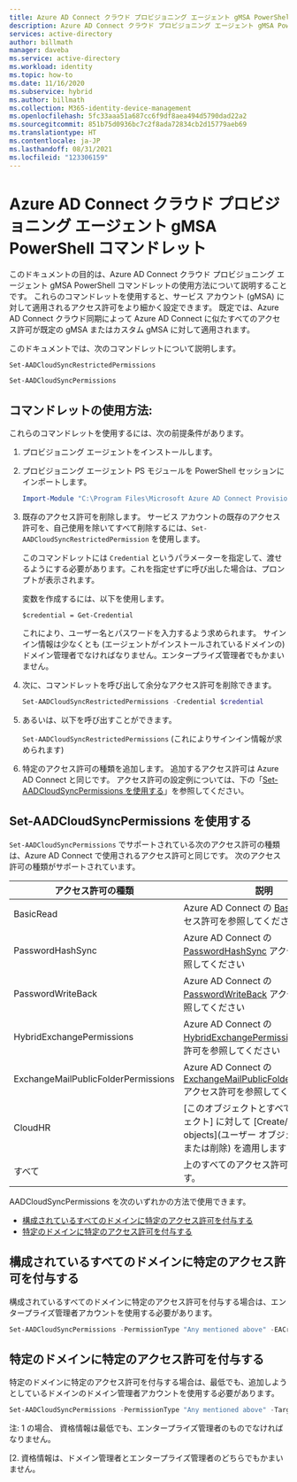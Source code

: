 ```yaml
---
title: Azure AD Connect クラウド プロビジョニング エージェント gMSA PowerShell コマンドレット
description: Azure AD Connect クラウド プロビジョニング エージェント gMSA PowerShell コマンドレットの使用方法について説明します。
services: active-directory
author: billmath
manager: daveba
ms.service: active-directory
ms.workload: identity
ms.topic: how-to
ms.date: 11/16/2020
ms.subservice: hybrid
ms.author: billmath
ms.collection: M365-identity-device-management
ms.openlocfilehash: 5fc33aaa51a687cc6f9df8aea494d5790dad22a2
ms.sourcegitcommit: 851b75d0936bc7c2f8ada72834cb2d15779aeb69
ms.translationtype: HT
ms.contentlocale: ja-JP
ms.lasthandoff: 08/31/2021
ms.locfileid: "123306159"
---
```

# <a name="azure-ad-connect-cloud-provisioning-agent-gmsa-powershell-cmdlets"></a>Azure AD Connect クラウド プロビジョニング エージェント gMSA PowerShell コマンドレット

このドキュメントの目的は、Azure AD Connect クラウド プロビジョニング エージェント gMSA PowerShell コマンドレットの使用方法について説明することです。 これらのコマンドレットを使用すると、サービス アカウント (gMSA) に対して適用されるアクセス許可をより細かく設定できます。 既定では、Azure AD Connect クラウド同期によって Azure AD Connect に似たすべてのアクセス許可が既定の gMSA またはカスタム gMSA に対して適用されます。

このドキュメントでは、次のコマンドレットについて説明します。

`Set-AADCloudSyncRestrictedPermissions`

`Set-AADCloudSyncPermissions`

## <a name="how-to-use-the-cmdlets"></a>コマンドレットの使用方法:

これらのコマンドレットを使用するには、次の前提条件があります。

1. プロビジョニング エージェントをインストールします。

2. プロビジョニング エージェント PS モジュールを PowerShell セッションにインポートします。

   ```powershell
   Import-Module "C:\Program Files\Microsoft Azure AD Connect Provisioning Agent\Microsoft.CloudSync.Powershell.dll"  
   ```

3. 既存のアクセス許可を削除します。  サービス アカウントの既存のアクセス許可を、自己使用を除いてすべて削除するには、`Set-AADCloudSyncRestrictedPermission` を使用します。

   このコマンドレットには `Credential` というパラメーターを指定して、渡せるようにする必要があります。これを指定せずに呼び出した場合は、プロンプトが表示されます。

   変数を作成するには、以下を使用します。

   `$credential = Get-Credential`

   これにより、ユーザー名とパスワードを入力するよう求められます。 サインイン情報は少なくとも (エージェントがインストールされているドメインの) ドメイン管理者でなければなりません。エンタープライズ管理者でもかまいません。

4. 次に、コマンドレットを呼び出して余分なアクセス許可を削除できます。

   ```powershell
   Set-AADCloudSyncRestrictedPermissions -Credential $credential 
   ```

5. あるいは、以下を呼び出すことができます。

   `Set-AADCloudSyncRestrictedPermissions` (これによりサインイン情報が求められます)

6. 特定のアクセス許可の種類を追加します。 追加するアクセス許可は Azure AD Connect と同じです。 アクセス許可の設定例については、下の「[Set-AADCloudSyncPermissions を使用する](#using-set-aadcloudsyncpermissions)」を参照してください。

## <a name="using-set-aadcloudsyncpermissions"></a>Set-AADCloudSyncPermissions を使用する

`Set-AADCloudSyncPermissions` でサポートされている次のアクセス許可の種類は、Azure AD Connect で使用されるアクセス許可と同じです。 次のアクセス許可の種類がサポートされています。

|アクセス許可の種類|説明|
|-----|-----|
|BasicRead| Azure AD Connect の [BasicRead](../../active-directory/hybrid/how-to-connect-configure-ad-ds-connector-account.md#configure-basic-read-only-permissions) アクセス許可を参照してください|
|PasswordHashSync|Azure AD Connect の [PasswordHashSync](../../active-directory/hybrid/how-to-connect-configure-ad-ds-connector-account.md#permissions-for-password-hash-synchronization) アクセス許可を参照してください|
|PasswordWriteBack|Azure AD Connect の [PasswordWriteBack](../../active-directory/hybrid/how-to-connect-configure-ad-ds-connector-account.md#permissions-for-password-writeback) アクセス許可を参照してください|
|HybridExchangePermissions|Azure AD Connect の [HybridExchangePermissions](../../active-directory/hybrid/how-to-connect-configure-ad-ds-connector-account.md#permissions-for-exchange-hybrid-deployment) アクセス許可を参照してください|
|ExchangeMailPublicFolderPermissions| Azure AD Connect の [ExchangeMailPublicFolderPermissions](../../active-directory/hybrid/how-to-connect-configure-ad-ds-connector-account.md#permissions-for-exchange-mail-public-folders) アクセス許可を参照してください|
|CloudHR| [このオブジェクトとすべての子オブジェクト] に対して [Create/delete User objects]\(ユーザー オブジェクトの作成または削除\) を適用します|
|すべて|上のすべてのアクセス許可が追加されます。|

AADCloudSyncPermissions を次のいずれかの方法で使用できます。
- [構成されているすべてのドメインに特定のアクセス許可を付与する](#grant-a-certain-permission-to-all-configured-domains)
- [特定のドメインに特定のアクセス許可を付与する](#grant-a-certain-permission-to-a-specific-domain)

## <a name="grant-a-certain-permission-to-all-configured-domains"></a>構成されているすべてのドメインに特定のアクセス許可を付与する

構成されているすべてのドメインに特定のアクセス許可を付与する場合は、エンタープライズ管理者アカウントを使用する必要があります。

```powershell
Set-AADCloudSyncPermissions -PermissionType "Any mentioned above" -EACredential $credential (prepopulated same as above [$credential = Get-Credential]) 
```

## <a name="grant-a-certain-permission-to-a-specific-domain"></a>特定のドメインに特定のアクセス許可を付与する

特定のドメインに特定のアクセス許可を付与する場合は、最低でも、追加しようとしているドメインのドメイン管理者アカウントを使用する必要があります。

```powershell
Set-AADCloudSyncPermissions -PermissionType "Any mentioned above" -TargetDomain "FQDN of domain" (has to be already configured through wizard) -TargetDomainCredential $credential(same as above) 
```

注: 1 の場合、 資格情報は最低でも、エンタープライズ管理者のものでなければなりません。

[2.  資格情報は、ドメイン管理者とエンタープライズ管理者のどちらでもかまいません。
